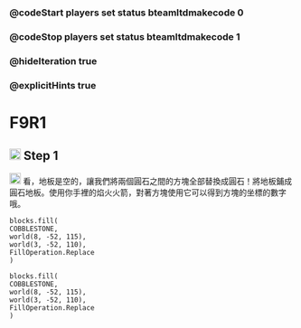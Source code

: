 ### @codeStart players set status bteamltdmakecode 0
### @codeStop players set status bteamltdmakecode 1


### @hideIteration true
### @explicitHints true

# F9R1

## <img src="https://blocklite.20240806.xyz/tw/1/f9r1" width="20" height="20"> Step 1
<img src="https://blocklite.20240806.xyz/tw/1/f9r1" width="20" height="20"> 看，地板是空的，讓我們將兩個圓石之間的方塊全部替換成圓石！將地板鋪成圓石地板。使用你手裡的焰火火箭，對著方塊使用它可以得到方塊的坐標的數字哦。
 

```ghost
blocks.fill(
COBBLESTONE,
world(8, -52, 115),
world(3, -52, 110),
FillOperation.Replace
)
```

```template
blocks.fill(
COBBLESTONE,
world(8, -52, 115),
world(3, -52, 110),
FillOperation.Replace
)

```

```package
``` 